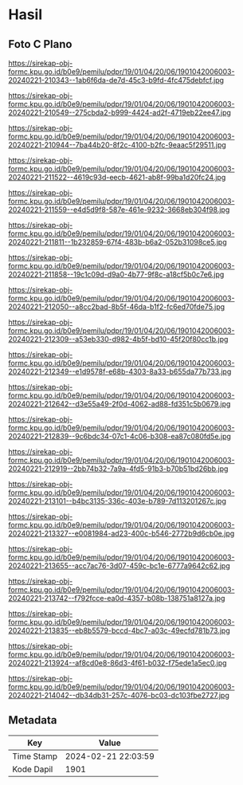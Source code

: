 # Hasil

## Foto C Plano

https://sirekap-obj-formc.kpu.go.id/b0e9/pemilu/pdpr/19/01/04/20/06/1901042006003-20240221-210343--1ab6f6da-de7d-45c3-b9fd-4fc475debfcf.jpg

https://sirekap-obj-formc.kpu.go.id/b0e9/pemilu/pdpr/19/01/04/20/06/1901042006003-20240221-210549--275cbda2-b999-4424-ad2f-4719eb22ee47.jpg

https://sirekap-obj-formc.kpu.go.id/b0e9/pemilu/pdpr/19/01/04/20/06/1901042006003-20240221-210944--7ba44b20-8f2c-4100-b2fc-9eaac5f29511.jpg

https://sirekap-obj-formc.kpu.go.id/b0e9/pemilu/pdpr/19/01/04/20/06/1901042006003-20240221-211522--4619c93d-eecb-4621-ab8f-99ba1d20fc24.jpg

https://sirekap-obj-formc.kpu.go.id/b0e9/pemilu/pdpr/19/01/04/20/06/1901042006003-20240221-211559--e4d5d9f8-587e-461e-9232-3668eb304f98.jpg

https://sirekap-obj-formc.kpu.go.id/b0e9/pemilu/pdpr/19/01/04/20/06/1901042006003-20240221-211811--1b232859-67f4-483b-b6a2-052b31098ce5.jpg

https://sirekap-obj-formc.kpu.go.id/b0e9/pemilu/pdpr/19/01/04/20/06/1901042006003-20240221-211858--19c1c09d-d9a0-4b77-9f8c-a18cf5b0c7e6.jpg

https://sirekap-obj-formc.kpu.go.id/b0e9/pemilu/pdpr/19/01/04/20/06/1901042006003-20240221-212050--a8cc2bad-8b5f-46da-b1f2-fc6ed70fde75.jpg

https://sirekap-obj-formc.kpu.go.id/b0e9/pemilu/pdpr/19/01/04/20/06/1901042006003-20240221-212309--a53eb330-d982-4b5f-bd10-45f20f80cc1b.jpg

https://sirekap-obj-formc.kpu.go.id/b0e9/pemilu/pdpr/19/01/04/20/06/1901042006003-20240221-212349--e1d9578f-e68b-4303-8a33-b655da77b733.jpg

https://sirekap-obj-formc.kpu.go.id/b0e9/pemilu/pdpr/19/01/04/20/06/1901042006003-20240221-212642--d3e55a49-2f0d-4062-ad88-fd351c5b0679.jpg

https://sirekap-obj-formc.kpu.go.id/b0e9/pemilu/pdpr/19/01/04/20/06/1901042006003-20240221-212839--9c6bdc34-07c1-4c06-b308-ea87c080fd5e.jpg

https://sirekap-obj-formc.kpu.go.id/b0e9/pemilu/pdpr/19/01/04/20/06/1901042006003-20240221-212919--2bb74b32-7a9a-4fd5-91b3-b70b51bd26bb.jpg

https://sirekap-obj-formc.kpu.go.id/b0e9/pemilu/pdpr/19/01/04/20/06/1901042006003-20240221-213101--b4bc3135-336c-403e-b789-7d113201267c.jpg

https://sirekap-obj-formc.kpu.go.id/b0e9/pemilu/pdpr/19/01/04/20/06/1901042006003-20240221-213327--e0081984-ad23-400c-b546-2772b9d6cb0e.jpg

https://sirekap-obj-formc.kpu.go.id/b0e9/pemilu/pdpr/19/01/04/20/06/1901042006003-20240221-213655--acc7ac76-3d07-459c-bc1e-6777a9642c62.jpg

https://sirekap-obj-formc.kpu.go.id/b0e9/pemilu/pdpr/19/01/04/20/06/1901042006003-20240221-213742--f792fcce-ea0d-4357-b08b-138751a8127a.jpg

https://sirekap-obj-formc.kpu.go.id/b0e9/pemilu/pdpr/19/01/04/20/06/1901042006003-20240221-213835--eb8b5579-bccd-4bc7-a03c-49ecfd781b73.jpg

https://sirekap-obj-formc.kpu.go.id/b0e9/pemilu/pdpr/19/01/04/20/06/1901042006003-20240221-213924--af8cd0e8-86d3-4f61-b032-f75ede1a5ec0.jpg

https://sirekap-obj-formc.kpu.go.id/b0e9/pemilu/pdpr/19/01/04/20/06/1901042006003-20240221-214042--db34db31-257c-4076-bc03-dc103fbe2727.jpg


## Metadata

| Key        | Value               |
| ---------- | ------------------- |
| Time Stamp | 2024-02-21 22:03:59 |
| Kode Dapil | 1901                |



